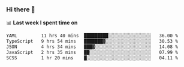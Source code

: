### Hi there 👋

<!--
**DBvc/DBvc** is a ✨ _special_ ✨ repository because its `README.md` (this file) appears on your GitHub profile.

Here are some ideas to get you started:

- 🔭 I’m currently working on ...
- 🌱 I’m currently learning ...
- 👯 I’m looking to collaborate on ...
- 🤔 I’m looking for help with ...
- 💬 Ask me about ...
- 📫 How to reach me: ...
- 😄 Pronouns: ...
- ⚡ Fun fact: ...
-->

📊 **Last week I spent time on**
<!--START_SECTION:waka-->

```txt
YAML         11 hrs 40 mins  █████████░░░░░░░░░░░░░░░░   36.00 %
TypeScript   9 hrs 54 mins   ███████▓░░░░░░░░░░░░░░░░░   30.53 %
JSON         4 hrs 34 mins   ███▓░░░░░░░░░░░░░░░░░░░░░   14.08 %
JavaScript   2 hrs 35 mins   ██░░░░░░░░░░░░░░░░░░░░░░░   07.99 %
SCSS         1 hr 20 mins    █░░░░░░░░░░░░░░░░░░░░░░░░   04.11 %
```

<!--END_SECTION:waka-->
